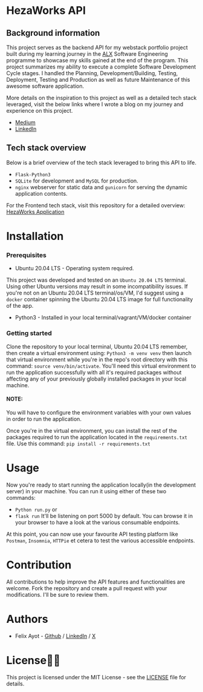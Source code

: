 # HezaWorks API
## Background information
This project serves as the backend API for my webstack portfolio project built during my learning journey in the [ALX](https://www.alxafrica.com) Software Engineering programme to showcase my skills gained at the end of the program. This project summarizes my ability to execute a complete Software Development Cycle stages. I handled the Planning, Development/Building, Testing, Deployment, Testing and Production as well as future Maintenance of this awesome software application.

More details on the inspiration to this project as well as a detailed tech stack leveraged, visit the below links where I wrote a blog on my journey and experience on this project.
- [Medium](https://github.com/felixayot/ALX_SE_important_concepts/blob/master/custopedia.md)
- [LinkedIn](https://github.com/felixayot/ALX_SE_important_concepts/blob/master/custopedia_mvp_specification.md)

## Tech stack overview
Below is a brief overview of the tech stack leveraged to bring this API to life.

- `Flask-Python3`
- `SQLite` for development and `MySQL` for production.
- `nginx` webserver for static data and `gunicorn` for serving the dynamic application contents.

For the Frontend tech stack, visit this repository for a detailed overview: [HezaWorks Application](https://github.com/felixayot/hezaworks-app)


# Installation
### Prerequisites
- Ubuntu 20.04 LTS - Operating system required.

This project was developed and tested on an `Ubuntu 20.04 LTS` terminal. Using other Ubuntu versions may result in some incompatibility issues. If you're not on an Ubuntu 20.04 LTS terminal/os/VM, I'd suggest using a `docker` container spinning the Ubuntu 20.04 LTS image for full functionality of the app.

- Python3 - Installed in your local terminal/vagrant/VM/docker container

### Getting started
Clone the repository to your local terminal, Ubuntu 20.04 LTS remember, then create a virtual environment using:
`Python3 -m venv venv` then launch that virtual environment while you're in the repo's root directory with this command:
`source venv/bin/activate`. You'll need this virtual environment to run the application successfully with all it's required packages without affecting any of your previously globally installed packages in your local machine.
#### NOTE:
You will have to configure the environment variables with your own values in order to run the application. 

Once you're in the virtual environment, you can install the rest of the packages required to run the application located in the `requirements.txt` file. Use this command:
`pip install -r requirements.txt` 


# Usage

Now you're ready to start running the application locally(in the development server) in your machine.
You can run it using either of these two commands:
  - `Python run.py` or
  - `flask run`
It'll be listening on port 5000 by default. You can browse it in your browser to have a look at the various consumable endpoints.

At this point, you can now use your favourite API testing platform like `Postman`, `Insomnia`, `HTTPie` et cetera to test the various accessible endpoints.


# Contribution

All contributions to help improve the API features and functionalities are welcome. Fork the repository and create a pull request with your modifications. I'll be sure to review them.


# Authors

- Felix Ayot - [Github](https://github.com/felixayot) / [LinkedIn](https://www.linkedin.com/in/felixayot) / [X](https://twitter.com/felix_ayot)  


# License🧾📜

This project is licensed under the MIT License - see the [LICENSE](./LICENSE) file for details.
